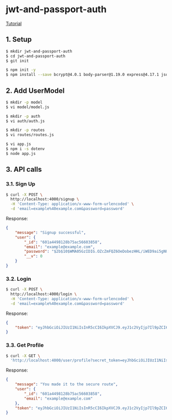 # jwt-and-passport-auth
[Tutorial](https://www.digitalocean.com/community/tutorials/api-authentication-with-json-web-tokensjwt-and-passport)

## 1. Setup
```bash
$ mkdir jwt-and-passport-auth
$ cd jwt-and-passport-auth
$ git init

$ npm init -y
$ npm install --save bcrypt@4.0.1 body-parser@1.19.0 express@4.17.1 jsonwebtoken@8.5.1 mongoose@5.9.15 passport@0.4.1 passport-jwt@4.0.0 passport-local@1.0.0
```

## 2. Add UserModel
```bash
$ mkdir -p model
$ vi model/model.js

$ mkdir -p auth
$ vi auth/auth.js

$ mkdir -p routes
$ vi routes/routes.js

$ vi app.js
$ npm i -s dotenv
$ node app.js
```

## 3. API calls
### 3.1. Sign Up
```bash
$ curl -X POST \
  http://localhost:4000/signup \
  -H 'Content-Type: application/x-www-form-urlencoded' \
  -d 'email=example%40example.com&password=password'
```

Response:
```json
{
    "message": "Signup successful",
    "user": {
        "_id": "601a4498128b75ac56603858",
        "email": "example@example.com",
        "password": "$2b$10$WMA05GzIDIG.OZcZmFQZ6OeDobezHHL/iWED9ai5gNUcj4EJAMTXu",
        "__v": 0
    }
}
```

### 3.2. Login
```bash
$ curl -X POST \
  http://localhost:4000/login \
  -H 'Content-Type: application/x-www-form-urlencoded' \
  -d 'email=example%40example.com&password=password'
```

Response:
```json
{
    "token": "eyJhbGciOiJIUzI1NiIsInR5cCI6IkpXVCJ9.eyJ1c2VyIjp7Il9pZCI6IjYwMWE0NDk4MTI4Yjc1YWM1NjYwMzg1OCIsImVtYWlsIjoiZXhhbXBsZUBleGFtcGxlLmNvbSJ9LCJpYXQiOjE2MTIzMzQ3NjF9.ts5jDopjL8OQZN5U_cdMY6u8RPm6qJ6PMAryDDH4tBY"
}
```

### 3.3. Get Profile
```bash
$ curl -X GET \
  'http://localhost:4000/user/profile?secret_token=eyJhbGciOiJIUzI1NiIsInR5cCI6IkpXVCJ9.eyJ1c2VyIjp7Il9pZCI6IjYwMWE0NDk4MTI4Yjc1YWM1NjYwMzg1OCIsImVtYWlsIjoiZXhhbXBsZUBleGFtcGxlLmNvbSJ9LCJpYXQiOjE2MTIzMzQ3NjF9.ts5jDopjL8OQZN5U_cdMY6u8RPm6qJ6PMAryDDH4tBY'
```

Response:
```json
{
    "message": "You made it to the secure route",
    "user": {
        "_id": "601a4498128b75ac56603858",
        "email": "example@example.com"
    },
    "token": "eyJhbGciOiJIUzI1NiIsInR5cCI6IkpXVCJ9.eyJ1c2VyIjp7Il9pZCI6IjYwMWE0NDk4MTI4Yjc1YWM1NjYwMzg1OCIsImVtYWlsIjoiZXhhbXBsZUBleGFtcGxlLmNvbSJ9LCJpYXQiOjE2MTIzMzQ3NjF9.ts5jDopjL8OQZN5U_cdMY6u8RPm6qJ6PMAryDDH4tBY"
}
```
